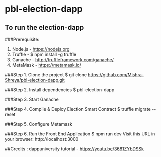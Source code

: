 # pbl-election-dapp

## To run the election-dapp
###Prerequisite: 
1. Node.js - https://nodejs.org
2. Truffle - $ npm install -g truffle
3. Ganache - http://truffleframework.com/ganache/
4. MetaMask - https://metamask.io/

###Step 1. Clone the project
$ git clone https://github.com/Mishra-Shreya/pbl-election-dapp.git

###Step 2. Install dependencies
$ pbl-election-dapp

###Step 3. Start Ganache

###Step 4. Compile & Deploy Election Smart Contract
$ truffle migrate --reset

###Step 5. Configure Metamask

###Step 6. Run the Front End Application
$ npm run dev
Visit this URL in your browser: http://localhost:3000


##Credits : dappuniversity tutorial - https://youtu.be/3681ZYbDSSk
